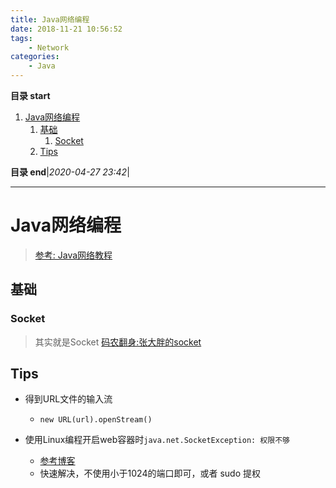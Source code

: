 ```yaml
---
title: Java网络编程
date: 2018-11-21 10:56:52
tags: 
    - Network
categories: 
    - Java
---
```


**目录 start**

1. [Java网络编程](#java网络编程)
    1. [基础](#基础)
        1. [Socket](#socket)
    1. [Tips](#tips)

**目录 end**|_2020-04-27 23:42_|
****************************************
# Java网络编程

> [参考: Java网络教程](http://ifeve.com/java-network/)

## 基础
### Socket
> 其实就是Socket [码农翻身:张大胖的socket ](https://mp.weixin.qq.com/s?__biz=MzAxOTc0NzExNg==&mid=2665513387&idx=1&sn=99665948d0b968cf15c5e7a01ffe166c&chksm=80d679e8b7a1f0febad077b57e8ad73bfb4b08de74814c45e1b1bd61ab4017b5041942403afb&scene=21#wechat_redirect)

## Tips

- 得到URL文件的输入流
    - `new URL(url).openStream()`

- 使用Linux编程开启web容器时`java.net.SocketException: 权限不够`
    - [参考博客](http://www.xuebuyuan.com/1432737.html)
    - 快速解决，不使用小于1024的端口即可，或者 sudo 提权
   
